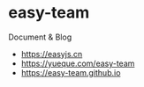 # easy-team

Document & Blog

- https://easyjs.cn 
- https://yueque.com/easy-team
- https://easy-team.github.io
